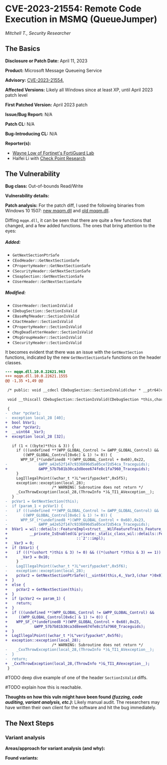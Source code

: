 # CVE-2023-21554: Remote Code Execution in MSMQ (QueueJumper)
*Mitchell T., Security Researcher*

## The Basics

**Disclosure or Patch Date:** April 11, 2023

**Product:** Microsoft Message Queueing Service

**Advisory:**
[CVE-2023-21554](https://msrc.microsoft.com/update-guide/vulnerability/CVE-2023-21554),

**Affected Versions:** Likely all Windows since at least XP, until April 2023 patch level

**First Patched Version:** April 2023 patch

**Issue/Bug Report:** N/A

**Patch CL:** N/A

**Bug-Introducing CL:** N/A

**Reporter(s):** 
-  [Wayne Low of Fortinet's FortiGuard Lab](https://x9090.twitter.com/)
-   Haifei Li with [Check Point Research](https://research.checkpoint.com/)

## The Vulnerability

**Bug class:** Out-of-bounds Read/Write

**Vulnerability details:**


**Patch analysis:**
For the patch diff, I used the following binaries from Windows 10 1507: [new mqqm.dll](https://msdl.microsoft.com/download/symbols/mqqm.dll/642540FD171000/mqqm.dll) and [old mqqm.dll](https://msdl.microsoft.com/download/symbols/mqqm.dll/63884190171000/mqqm.dll).

Diffing `mqqm.dll`, it can be seen that there are quite a few functions that changed, and a few added functions. The ones that bring attention to the eyes:
##### Added:
- `GetNextSectionPtrSafe`
- `CEodHeader::GetNextSectionSafe` 
- `CPropertyHeader::GetNextSectionSafe`  
- `CSecurityHeader::GetNextSectionSafe`
- `CSoapSection::GetNextSectionSafe`  
- `CUserHeader::GetNextSectionSafe`  
##### Modified:
- `CUserHeader::SectionIsValid`
- `CDebugSection::SectionIsValid`
- `CBaseMqfHeader::SectionIsValid`
- `CXactHeader::SectionIsValid`
- `CPropertyHeader::SectionIsValid`
- `CMsgDeadletterHeader::SectionIsValid`
- `CMsgGroupHeader::SectionIsValid`
- `CSecurityHeader::SectionIsValid`

It becomes evident that there was an issue with the `GetNextSection` functions, indicated by the new `GetNextSectionSafe` functions on the header classes.


```diff
--- mqqm.dll.10.0.22621.963
+++ mqqm.dll.10.0.22621.1555
@@ -1,35 +1,49 @@
 
 /* public: void __cdecl CDebugSection::SectionIsValid(char * __ptr64)const __ptr64 */
 
 void __thiscall CDebugSection::SectionIsValid(CDebugSection *this,char *param_1)
 
 {
-  char *pcVar1;
-  exception local_28 [40];
+  bool bVar1;
+  char *pcVar2;
+  __uint64 _Var3;
+  exception local_28 [32];
   
   if (1 < ((byte)*this & 3)) {
     if (((undefined **)WPP_GLOBAL_Control != &WPP_GLOBAL_Control) &&
        ((WPP_GLOBAL_Control[0x6c] & 1) != 0)) {
       WPP_SF_(*(undefined8 *)(WPP_GLOBAL_Control + 0x60),0x22,
-              &WPP_a42e52f147c9336096d5a05ce72d54ca_Traceguids);
+              &WPP_57b7b81b30ca3d8eee674fe8c1fa7960_Traceguids);
     }
     LogIllegalPoint((wchar_t *)L"verifypacket",0x5f5);
     exception::exception(local_28);
                     /* WARNING: Subroutine does not return */
     _CxxThrowException(local_28,(ThrowInfo *)&_TI1_AVexception__);
   }
-  pcVar1 = GetNextSection(this);
-  if (param_1 < pcVar1) {
-    if (((undefined **)WPP_GLOBAL_Control != &WPP_GLOBAL_Control) &&
-       ((WPP_GLOBAL_Control[0x6c] & 1) != 0)) {
-      WPP_SF_(*(undefined8 *)(WPP_GLOBAL_Control + 0x60),0x23,
-              &WPP_a42e52f147c9336096d5a05ce72d54ca_Traceguids);
+  bVar1 = wil::details::FeatureImpl<struct___WilFeatureTraits_Feature_MSRC76146_MSMQ_QMVariants>::
+          __private_IsEnabled(&`private:_static_class_wil::details::FeatureImpl<struct___WilFeatureTraits_Feature_MSRC76146_MSMQ_QMVariants>&___ptr64___cdecl_wil::Feature<struct___WilFeatureTraits_Feature_MSRC76146_MSMQ_QMVariants>::GetImpl(void)'
+                               ::`2'::impl);
+  _Var3 = 0;
+  if (bVar1) {
+    if (((*(ushort *)this & 3) != 0) && ((*(ushort *)this & 3) == 1)) {
+      _Var3 = 0x10;
     }
-    LogIllegalPoint((wchar_t *)L"verifypacket",0x5f6);
-    exception::exception(local_28);
+    pcVar2 = GetNextSectionPtrSafe((__uint64)this,4,_Var3,(char *)0x0);
+  }
+  else {
+    pcVar2 = GetNextSection(this);
+  }
+  if (pcVar2 <= param_1) {
+    return;
+  }
+  if (((undefined **)WPP_GLOBAL_Control != &WPP_GLOBAL_Control) &&
+     ((WPP_GLOBAL_Control[0x6c] & 1) != 0)) {
+    WPP_SF_(*(undefined8 *)(WPP_GLOBAL_Control + 0x60),0x23,
+            &WPP_57b7b81b30ca3d8eee674fe8c1fa7960_Traceguids);
+  }
+  LogIllegalPoint((wchar_t *)L"verifypacket",0x5f6);
+  exception::exception(local_28);
                     /* WARNING: Subroutine does not return */
-    _CxxThrowException(local_28,(ThrowInfo *)&_TI1_AVexception__);
-  }
-  return;
+  _CxxThrowException(local_28,(ThrowInfo *)&_TI1_AVexception__);
 }
```

#TODO deep  dive example of one of the header `SectionIsValid` diffs.

#TODO explain how this is reachable.

**Thoughts on how this vuln might have been found _(fuzzing, code auditing, variant analysis, etc.)_:** Likely manual audit. The researchers may have written their own client for the software and hit the bug immediately.


## The Next Steps

### Variant analysis

**Areas/approach for variant analysis (and why):**

**Found variants:**

